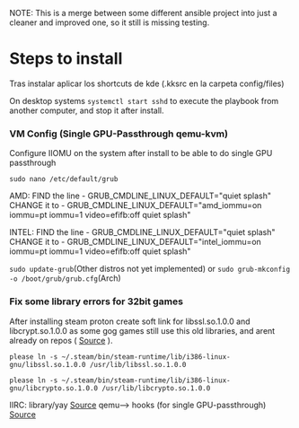 NOTE: This is a merge between some different ansible project into just a cleaner and improved one, so it still is missing testing.

# Steps to install

Tras instalar aplicar los shortcuts de kde (.kksrc en la carpeta config/files)

On desktop systems `systemctl start sshd` to execute the playbook from another computer, and stop it after install.


### VM Config (Single GPU-Passthrough qemu-kvm)

Configure IIOMU on the system after install to be able to do single GPU passthrough 

`sudo nano /etc/default/grub`


AMD:
FIND the line - GRUB_CMDLINE_LINUX_DEFAULT="quiet splash"
CHANGE it to - GRUB_CMDLINE_LINUX_DEFAULT="amd_iommu=on iommu=pt iommu=1 video=efifb:off quiet splash"


INTEL:
FIND the line - GRUB_CMDLINE_LINUX_DEFAULT="quiet splash"
CHANGE it to - GRUB_CMDLINE_LINUX_DEFAULT="intel_iommu=on iommu=pt iommu=1 video=efifb:off quiet splash"


`sudo update-grub`(Other distros not yet implemented) or `sudo grub-mkconfig -o /boot/grub/grub.cfg`(Arch)


### Fix some library errors for 32bit games

After installing steam proton create soft link for libssl.so.1.0.0 and libcrypt.so.1.0.0 as some gog games still use this old libraries, and arent already on repos ( [Source](https://www.reddit.com/r/baldursgate/comments/qi1z0h/baldurs_gate_ee_on_linux_libsslso100/) ).

`please ln -s ~/.steam/bin/steam-runtime/lib/i386-linux-gnu/libssl.so.1.0.0 /usr/lib/libssl.so.1.0.0` 

`please ln -s ~/.steam/bin/steam-runtime/lib/i386-linux-gnu/libcrypto.so.1.0.0 /usr/lib/libcrypto.so.1.0.0`


IIRC: 
library/yay  [Source](https://github.com/mnussbaum/ansible-yay)
qemu--> hooks (for single GPU-passthrough) [Source](https://gitlab.com/risingprismtv/single-gpu-passthrough)